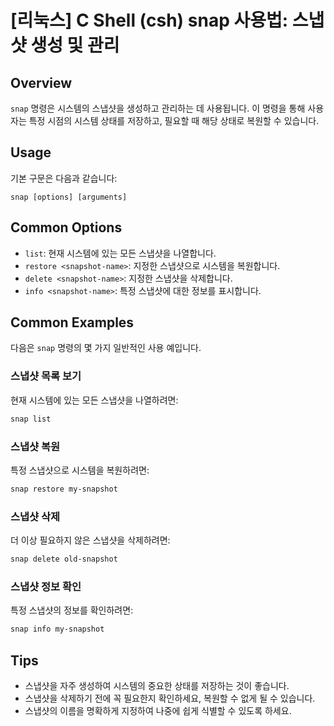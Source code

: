 # [리눅스] C Shell (csh) snap 사용법: 스냅샷 생성 및 관리

## Overview
`snap` 명령은 시스템의 스냅샷을 생성하고 관리하는 데 사용됩니다. 이 명령을 통해 사용자는 특정 시점의 시스템 상태를 저장하고, 필요할 때 해당 상태로 복원할 수 있습니다.

## Usage
기본 구문은 다음과 같습니다:
```
snap [options] [arguments]
```

## Common Options
- `list`: 현재 시스템에 있는 모든 스냅샷을 나열합니다.
- `restore <snapshot-name>`: 지정한 스냅샷으로 시스템을 복원합니다.
- `delete <snapshot-name>`: 지정한 스냅샷을 삭제합니다.
- `info <snapshot-name>`: 특정 스냅샷에 대한 정보를 표시합니다.

## Common Examples
다음은 `snap` 명령의 몇 가지 일반적인 사용 예입니다.

### 스냅샷 목록 보기
현재 시스템에 있는 모든 스냅샷을 나열하려면:
```csh
snap list
```

### 스냅샷 복원
특정 스냅샷으로 시스템을 복원하려면:
```csh
snap restore my-snapshot
```

### 스냅샷 삭제
더 이상 필요하지 않은 스냅샷을 삭제하려면:
```csh
snap delete old-snapshot
```

### 스냅샷 정보 확인
특정 스냅샷의 정보를 확인하려면:
```csh
snap info my-snapshot
```

## Tips
- 스냅샷을 자주 생성하여 시스템의 중요한 상태를 저장하는 것이 좋습니다.
- 스냅샷을 삭제하기 전에 꼭 필요한지 확인하세요, 복원할 수 없게 될 수 있습니다.
- 스냅샷의 이름을 명확하게 지정하여 나중에 쉽게 식별할 수 있도록 하세요.